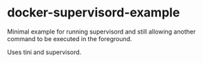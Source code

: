 # docker-supervisord-example

Minimal example for running supervisord and still allowing another
command to be executed in the foreground.

Uses tini and supervisord.

